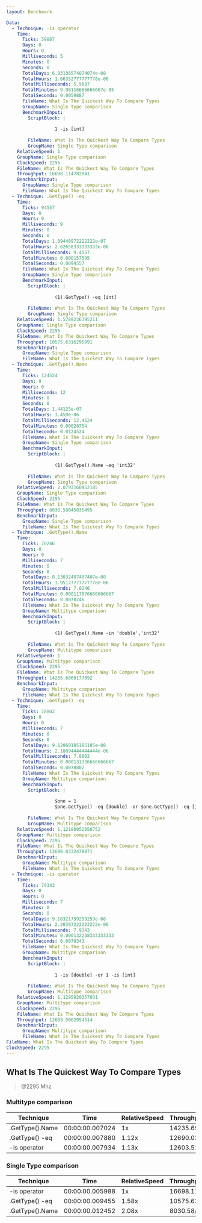 ```yaml
---
layout: Benchmark

Data: 
  - Technique: -is operator
    Time: 
      Ticks: 59887
      Days: 0
      Hours: 0
      Milliseconds: 5
      Minutes: 0
      Seconds: 0
      TotalDays: 6.93136574074074e-08
      TotalHours: 1.66352777777778e-06
      TotalMilliseconds: 5.9887
      TotalMinutes: 9.98116666666667e-05
      TotalSeconds: 0.0059887
      FileName: What Is The Quickest Way To Compare Types
      GroupName: Single Type comparison
      BenchmarkInput: 
        ScriptBlock: |
          
                  1 -is [int]
              
        FileName: What Is The Quickest Way To Compare Types
        GroupName: Single Type comparison
    RelativeSpeed: 1
    GroupName: Single Type comparison
    ClockSpeed: 2295
    FileName: What Is The Quickest Way To Compare Types
    Throughput: 16698.114782841
    BenchmarkInput: 
      GroupName: Single Type comparison
      FileName: What Is The Quickest Way To Compare Types
  - Technique: .GetType() -eq
    Time: 
      Ticks: 94557
      Days: 0
      Hours: 0
      Milliseconds: 9
      Minutes: 0
      Seconds: 0
      TotalDays: 1.09440972222222e-07
      TotalHours: 2.62658333333333e-06
      TotalMilliseconds: 9.4557
      TotalMinutes: 0.000157595
      TotalSeconds: 0.0094557
      FileName: What Is The Quickest Way To Compare Types
      GroupName: Single Type comparison
      BenchmarkInput: 
        ScriptBlock: |
                  
                  (1).GetType() -eq [int]
              
        FileName: What Is The Quickest Way To Compare Types
        GroupName: Single Type comparison
    RelativeSpeed: 1.5789236395211
    GroupName: Single Type comparison
    ClockSpeed: 2295
    FileName: What Is The Quickest Way To Compare Types
    Throughput: 10575.6316295991
    BenchmarkInput: 
      GroupName: Single Type comparison
      FileName: What Is The Quickest Way To Compare Types
  - Technique: .GetType().Name
    Time: 
      Ticks: 124524
      Days: 0
      Hours: 0
      Milliseconds: 12
      Minutes: 0
      Seconds: 0
      TotalDays: 1.44125e-07
      TotalHours: 3.459e-06
      TotalMilliseconds: 12.4524
      TotalMinutes: 0.00020754
      TotalSeconds: 0.0124524
      FileName: What Is The Quickest Way To Compare Types
      GroupName: Single Type comparison
      BenchmarkInput: 
        ScriptBlock: |
          
                  (1).GetType().Name -eq 'int32'
              
        FileName: What Is The Quickest Way To Compare Types
        GroupName: Single Type comparison
    RelativeSpeed: 2.0793160452185
    GroupName: Single Type comparison
    ClockSpeed: 2295
    FileName: What Is The Quickest Way To Compare Types
    Throughput: 8030.58045035495
    BenchmarkInput: 
      GroupName: Single Type comparison
      FileName: What Is The Quickest Way To Compare Types
  - Technique: .GetType().Name
    Time: 
      Ticks: 70246
      Days: 0
      Hours: 0
      Milliseconds: 7
      Minutes: 0
      Seconds: 0
      TotalDays: 8.13032407407407e-08
      TotalHours: 1.95127777777778e-06
      TotalMilliseconds: 7.0246
      TotalMinutes: 0.000117076666666667
      TotalSeconds: 0.0070246
      FileName: What Is The Quickest Way To Compare Types
      GroupName: Multitype comparison
      BenchmarkInput: 
        ScriptBlock: |
          
                  (1).GetType().Name -in 'double','int32'
              
        FileName: What Is The Quickest Way To Compare Types
        GroupName: Multitype comparison
    RelativeSpeed: 1
    GroupName: Multitype comparison
    ClockSpeed: 2295
    FileName: What Is The Quickest Way To Compare Types
    Throughput: 14235.6860177092
    BenchmarkInput: 
      GroupName: Multitype comparison
      FileName: What Is The Quickest Way To Compare Types
  - Technique: .GetType() -eq
    Time: 
      Ticks: 78802
      Days: 0
      Hours: 0
      Milliseconds: 7
      Minutes: 0
      Seconds: 0
      TotalDays: 9.12060185185185e-08
      TotalHours: 2.18894444444444e-06
      TotalMilliseconds: 7.8802
      TotalMinutes: 0.000131336666666667
      TotalSeconds: 0.0078802
      FileName: What Is The Quickest Way To Compare Types
      GroupName: Multitype comparison
      BenchmarkInput: 
        ScriptBlock: |
          
                  $one = 1
                  $one.GetType() -eq [double] -or $one.GetType() -eq [int]
              
        FileName: What Is The Quickest Way To Compare Types
        GroupName: Multitype comparison
    RelativeSpeed: 1.12180052956752
    GroupName: Multitype comparison
    ClockSpeed: 2295
    FileName: What Is The Quickest Way To Compare Types
    Throughput: 12690.0332478871
    BenchmarkInput: 
      GroupName: Multitype comparison
      FileName: What Is The Quickest Way To Compare Types
  - Technique: -is operator
    Time: 
      Ticks: 79343
      Days: 0
      Hours: 0
      Milliseconds: 7
      Minutes: 0
      Seconds: 0
      TotalDays: 9.18321759259259e-08
      TotalHours: 2.20397222222222e-06
      TotalMilliseconds: 7.9343
      TotalMinutes: 0.000132238333333333
      TotalSeconds: 0.0079343
      FileName: What Is The Quickest Way To Compare Types
      GroupName: Multitype comparison
      BenchmarkInput: 
        ScriptBlock: |
          
                  1 -is [double] -or 1 -is [int]
              
        FileName: What Is The Quickest Way To Compare Types
        GroupName: Multitype comparison
    RelativeSpeed: 1.1295020357031
    GroupName: Multitype comparison
    ClockSpeed: 2295
    FileName: What Is The Quickest Way To Compare Types
    Throughput: 12603.5062954514
    BenchmarkInput: 
      GroupName: Multitype comparison
      FileName: What Is The Quickest Way To Compare Types
FileName: What Is The Quickest Way To Compare Types
ClockSpeed: 2295
---
```

What Is The Quickest Way To Compare Types
-----------------------------------------
> @2295 Mhz


### Multitype comparison


|Technique      |Time           |RelativeSpeed|Throughput|
|---------------|---------------|-------------|----------|
|.GetType().Name|00:00:00.007024|1x           |14235.69/s|
|.GetType() -eq |00:00:00.007880|1.12x        |12690.03/s|
|-is operator   |00:00:00.007934|1.13x        |12603.51/s|


### Single Type comparison


|Technique      |Time           |RelativeSpeed|Throughput|
|---------------|---------------|-------------|----------|
|-is operator   |00:00:00.005988|1x           |16698.11/s|
|.GetType() -eq |00:00:00.009455|1.58x        |10575.63/s|
|.GetType().Name|00:00:00.012452|2.08x        |8030.58/s |
